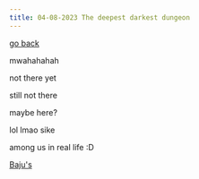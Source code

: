 ```yaml
---
title: 04-08-2023 The deepest darkest dungeon
---
```


[go back](Articles.md)

mwahahahah








































not there yet


























































still not there



































































maybe here?























lol lmao sike












































among us in real life :D



























[Baju's](https://baju-s.toomwn.xyz)